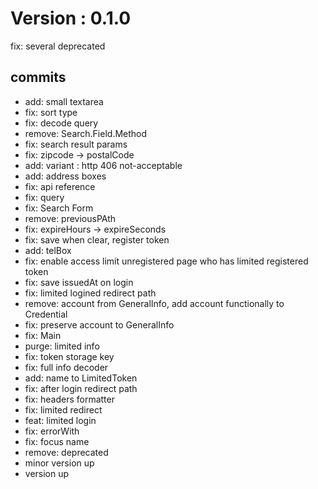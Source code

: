 # Version : 0.1.0

fix: several deprecated

## commits

* add: small textarea
* fix: sort type
* fix: decode query
* remove: Search.Field.Method
* fix: search result params
* fix: zipcode -> postalCode
* add: variant : http 406 not-acceptable
* add: address boxes
* fix: api reference
* fix: query
* fix: Search Form
* remove: previousPAth
* fix: expireHours -> expireSeconds
* fix: save when clear, register token
* add: telBox
* fix: enable access limit unregistered page who has limited registered token
* fix: save issuedAt on login
* fix: limited logined redirect path
* remove: account from GeneralInfo, add account functionally to Credential
* fix: preserve account to GeneralInfo
* fix: Main
* purge: limited info
* fix: token storage key
* fix: full info decoder
* add: name to LimitedToken
* fix: after login redirect path
* fix: headers formatter
* fix: limited redirect
* feat: limited login
* fix: errorWith
* fix: focus name
* remove: deprecated
* minor version up
* version up
